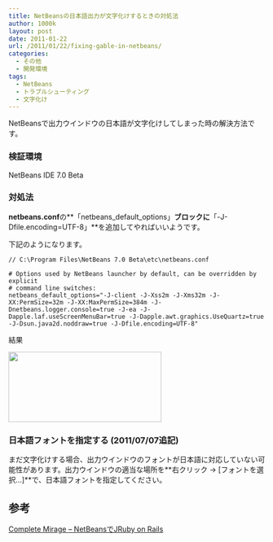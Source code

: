 ```yaml
---
title: NetBeansの日本語出力が文字化けするときの対処法
author: 1000k
layout: post
date: 2011-01-22
url: /2011/01/22/fixing-gable-in-netbeans/
categories:
  - その他
  - 開発環境
tags:
  - NetBeans
  - トラブルシューティング
  - 文字化け
---
```

NetBeansで出力ウインドウの日本語が文字化けしてしまった時の解決方法です。

### 検証環境

NetBeans IDE 7.0 Beta

### 対処法

**netbeans.conf**の**「netbeans\_default\_options」**ブロックに**「-J-Dfile.encoding=UTF-8」**を追加してやればいいようです。

下記のようになります。

```
// C:\Program Files\NetBeans 7.0 Beta\etc\netbeans.conf

# Options used by NetBeans launcher by default, can be overridden by explicit
# command line switches:
netbeans_default_options="-J-client -J-Xss2m -J-Xms32m -J-XX:PermSize=32m -J-XX:MaxPermSize=384m -J-Dnetbeans.logger.console=true -J-ea -J-Dapple.laf.useScreenMenuBar=true -J-Dapple.awt.graphics.UseQuartz=true -J-Dsun.java2d.noddraw=true -J-Dfile.encoding=UTF-8"
```


結果

<a href="http://blog.1000k.net/wp-content/uploads/LerningRuby-N_2059-e1295677532145.png" onclick="_gaq.push(['_trackEvent', 'outbound-article', 'http://blog.1000k.net/wp-content/uploads/LerningRuby-N_2059-e1295677532145.png', '']);" ><img src="http://blog.1000k.net/wp-content/uploads/LerningRuby-N_2059-e1295677532145-300x138.png" alt="" title="NetBeansで日本語出力" width="300" height="138" class="alignnone size-medium wp-image-638" /></a>

### 日本語フォントを指定する (2011/07/07追記)

まだ文字化けする場合、出力ウインドウのフォントが日本語に対応していない可能性があります。出力ウインドウの適当な場所を**右クリック -> [フォントを選択&#8230;]**で、日本語フォントを指定してください。

## 参考

<a href="http://completemirage.blog55.fc2.com/blog-entry-39.html" onclick="_gaq.push(['_trackEvent', 'outbound-article', 'http://completemirage.blog55.fc2.com/blog-entry-39.html', 'Complete Mirage &#8211; NetBeansでJRuby on Rails']);" >Complete Mirage &#8211; NetBeansでJRuby on Rails</a>